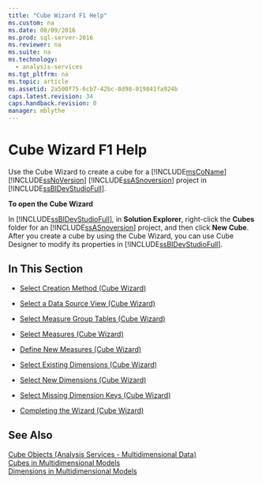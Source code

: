 ```yaml
---
title: "Cube Wizard F1 Help"
ms.custom: na
ms.date: 08/09/2016
ms.prod: sql-server-2016
ms.reviewer: na
ms.suite: na
ms.technology: 
  - analysis-services
ms.tgt_pltfrm: na
ms.topic: article
ms.assetid: 2a500f75-6cb7-42bc-8d98-019841fa924b
caps.latest.revision: 34
caps.handback.revision: 0
manager: mblythe
---
```

# Cube Wizard F1 Help
Use the Cube Wizard to create a cube for a [!INCLUDE[msCoName](../../Topics/TopicNameContainA/tokens/msCoName_md.md)] [!INCLUDE[ssNoVersion](../../Topics/TopicNameContainA/tokens/ssNoVersion_md.md)] [!INCLUDE[ssASnoversion](../../Topics/TopicNameContainA/tokens/ssASnoversion_md.md)] project in [!INCLUDE[ssBIDevStudioFull](../../Topics/TopicNameContainA/tokens/ssBIDevStudioFull_md.md)].  
  
 **To open the Cube Wizard**  
  
 In [!INCLUDE[ssBIDevStudioFull](../../Topics/TopicNameContainA/tokens/ssBIDevStudioFull_md.md)], in **Solution Explorer**, right-click the **Cubes** folder for an [!INCLUDE[ssASnoversion](../../Topics/TopicNameContainA/tokens/ssASnoversion_md.md)] project, and then click **New Cube**. After you create a cube by using the Cube Wizard, you can use Cube Designer to modify its properties in [!INCLUDE[ssBIDevStudioFull](../../Topics/TopicNameContainA/tokens/ssBIDevStudioFull_md.md)].  
  
## In This Section  
  
-   [Select Creation Method (Cube Wizard)](../../Topics/TopicNameNotContainA/Select-Creation-Method--Cube-Wizard-.md)  
  
-   [Select a Data Source View (Cube Wizard)](../../Topics/TopicNameContainA/Select-a-Data-Source-View--Cube-Wizard-.md)  
  
-   [Select Measure Group Tables (Cube Wizard)](../../Topics/TopicNameNotContainA/Select-Measure-Group-Tables--Cube-Wizard-.md)  
  
-   [Select Measures (Cube Wizard)](../../Topics/TopicNameNotContainA/Select-Measures--Cube-Wizard-.md)  
  
-   [Define New Measures (Cube Wizard)](../../Topics/TopicNameNotContainA/Define-New-Measures--Cube-Wizard-.md)  
  
-   [Select Existing Dimensions (Cube Wizard)](../../Topics/TopicNameNotContainA/Select-Existing-Dimensions--Cube-Wizard-.md)  
  
-   [Select New Dimensions (Cube Wizard)](../../Topics/TopicNameNotContainA/Select-New-Dimensions--Cube-Wizard-.md)  
  
-   [Select Missing Dimension Keys (Cube Wizard)](../../Topics/TopicNameNotContainA/Select-Missing-Dimension-Keys--Cube-Wizard-.md)  
  
-   [Completing the Wizard (Cube Wizard)](../../Topics/TopicNameNotContainA/Completing-the-Wizard--Cube-Wizard-.md)  
  
## See Also  
 [Cube Objects (Analysis Services - Multidimensional Data)](assetId:///5cee362e-3f95-4467-bc6c-29b1518ecbf3)   
 [Cubes in Multidimensional Models](../../Topics/TopicNameNotContainA/Cubes-in-Multidimensional-Models.md)   
 [Dimensions in Multidimensional Models](../../Topics/TopicNameNotContainA/Dimensions-in-Multidimensional-Models.md)